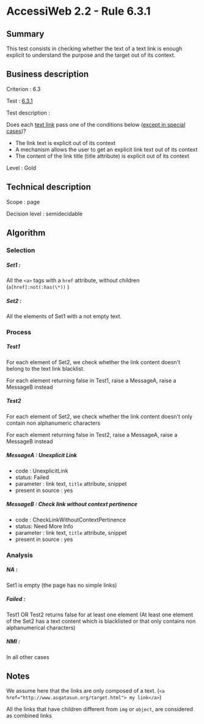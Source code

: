 # AccessiWeb 2.2 - Rule 6.3.1

## Summary

This test consists in checking whether the text of a text link is enough explicit to understand the purpose and the target out of its context.

## Business description

Criterion : 6.3

Test : [6.3.1](http://accessiweb.org/index.php/accessiweb-22-english-version.html#test-6-3-1)

Test description :

Does each [text link](http://accessiweb.org/index.php/glossary-76.html#mLienTexte) pass one of the conditions below ([except in special cases](http://accessiweb.org/index.php/glossary-76.html#cpCrit6- "Special cases for criterion 6.3"))?

-   The link text is explicit out of its context
-   A mechanism allows the user to get an explicit link text out of its context
-   The content of the link title (title attribute) is explicit out of its context

Level : Gold

## Technical description

Scope : page

Decision level :
semidecidable

## Algorithm

### Selection

##### **Set1 :**

All the `<a>` tags with a `href` attribute, without children (`a[href]:not(:has(\*))` )

##### **Set2 :**

All the elements of Set1 with a not empty text.

### Process

##### Test1

For each element of Set2, we check whether the link content doesn't belong to the text link blacklist.

For each element returning false in Test1, raise a MessageA, raise a MessageB instead

##### Test2

For each element of Set2, we check whether the link content doesn't only contain non alphanumeric characters

For each element returning false in Test2, raise a MessageA, raise a MessageB instead

##### MessageA : Unexplicit Link

-   code : UnexplicitLink
-   status: Failed
-   parameter : link text, `title` attribute, snippet
-   present in source : yes

##### MessageB : Check link without context pertinence

-   code : CheckLinkWithoutContextPertinence
-   status: Need More Info
-   parameter : link text, `title` attribute, snippet
-   present in source : yes

### Analysis

##### **NA :**

Set1 is empty (the page has no simple links)

##### **Failed :**

Test1 OR Test2 returns false for at least one element (At least one element of the Set2 has a text content which is blacklisted or that only contains non alphanumerical characters)

##### **NMI :**

In all other cases

## Notes

We assume here that the links are only composed of a text. (`<a href="http://www.asqatasun.org/target.html"> my link</a>`)

All the links that have children different from `img` or `object`, are considered as combined links
